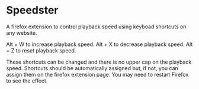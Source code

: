 # Speedster
A firefox extension to control playback speed using keyboad shortcuts on any website.

Alt + W to increase playback speed.
Alt + X to decrease playback speed.
Alt + Z to reset playback speed.

These shortcuts can be changed and there is no upper cap on the playback speed.
Shortcuts should be automatically assigned but, if not, you can assign them on the firefox extension page. You may need to restart Firefox to see the effect.
